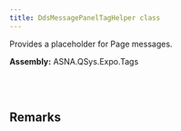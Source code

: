 ```yaml
---
title: DdsMessagePanelTagHelper class
---
```


Provides a placeholder for Page messages.

**Assembly:** ASNA.QSys.Expo.Tags

<br>
<br>

## Remarks

<br>
<br>


